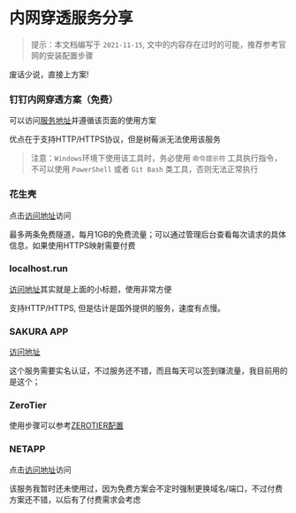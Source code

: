 # 内网穿透服务分享

> 提示：本文档编写于 `2021-11-15`, 文中的内容存在过时的可能，推荐参考官网的安装配置步骤

废话少说，直接上方案!

### 钉钉内网穿透方案（免费）

可以访问[服务地址](https://developers.dingtalk.com/document/resourcedownload/http-intranet-penetration?pnamespace=app)并遵循该页面的使用方案

优点在于支持HTTP/HTTPS协议，但是树莓派无法使用该服务

> 注意：`Windows`环境下使用该工具时，务必使用 `命令提示符` 工具执行指令，不可以使用 `PowerShell` 或者 `Git Bash` 类工具，否则无法正常执行

### 花生壳 

点击[访问地址](https://hsk.oray.com/download/)访问

最多两条免费隧道，每月1GB的免费流量；可以通过管理后台查看每次请求的具体信息，如果使用HTTPS映射需要付费

### localhost.run

[访问地址](localhost.run)其实就是上面的小标题，使用非常方便

支持HTTP/HTTPS, 但是估计是国外提供的服务，速度有点慢。

### SAKURA APP

[访问地址](https://www.natfrp.com/)

这个服务需要实名认证，不过服务还不错，而且每天可以签到赚流量，我目前用的是这个；

### ZeroTier

使用步骤可以参考[ZEROTIER配置](https://michaelji520.github.io/notes/4/4-4.html)

### NETAPP

点击[访问地址](https://natapp.cn/#download)访问

该服务我暂时还未使用过，因为免费方案会不定时强制更换域名/端口，不过付费方案还不错，以后有了付费需求会考虑